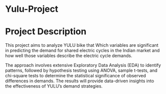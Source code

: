 # Yulu-Project
# Project Description

This project aims to analyze YULU bike that Which variables are significant in predicting the demand for shared electric cycles in the Indian market and how well those variables describe the electric cycle demands.

The approach involves extensive Exploratory Data Analysis (EDA) to identify patterns, followed by hypothesis testing using ANOVA, sample t-tests, and chi-square tests to determine the statistical significance of observed differences in demands. The results will provide data-driven insights into the effectiveness of YULU’s demand strategies.
